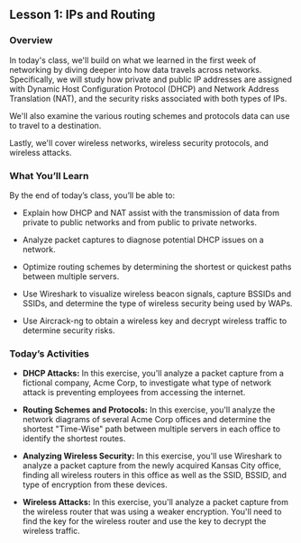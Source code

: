 ## Lesson 1: IPs and Routing 
 
### Overview

In today's class, we'll build on what we learned in the first week of networking by diving deeper into how data travels across networks. Specifically, we will study how private and public IP addresses are assigned with Dynamic Host Configuration Protocol (DHCP) and Network Address Translation (NAT), and the security risks associated with both types of IPs.

We'll also examine the various routing schemes and protocols data can use to travel to a destination.

Lastly, we'll cover wireless networks, wireless security protocols, and wireless attacks.

### What You’ll Learn
 
By the end of today’s class, you’ll be able to:
 
- Explain how DHCP and NAT assist with the transmission of data from private to public networks and from public to private networks.

- Analyze packet captures to diagnose potential DHCP issues on a network.  

- Optimize routing schemes by determining the shortest or quickest paths between multiple servers.

- Use Wireshark to visualize wireless beacon signals, capture BSSIDs and SSIDs, and determine the type of wireless security being used by WAPs.

- Use Aircrack-ng to obtain a wireless key and decrypt wireless traffic to determine security risks.

### Today’s Activities

* **DHCP Attacks:** In this exercise, you'll analyze a packet capture from a fictional company, Acme Corp, to investigate what type of network attack is preventing employees from accessing the internet.

* **Routing Schemes and Protocols:** In this exercise, you'll analyze the network diagrams of several Acme Corp offices and determine the shortest "Time-Wise" path between multiple servers in each office to identify the shortest routes.

* **Analyzing Wireless Security:** In this exercise, you'll use Wireshark to analyze a packet capture from the newly acquired Kansas City office, finding all wireless routers in this office as well as the SSID, BSSID, and type of encryption from these devices.

* **Wireless Attacks:** In this exercise, you'll analyze a packet capture from the wireless router that was using a weaker encryption. You'll need to find the key for the wireless router and use the key to decrypt the wireless traffic.
